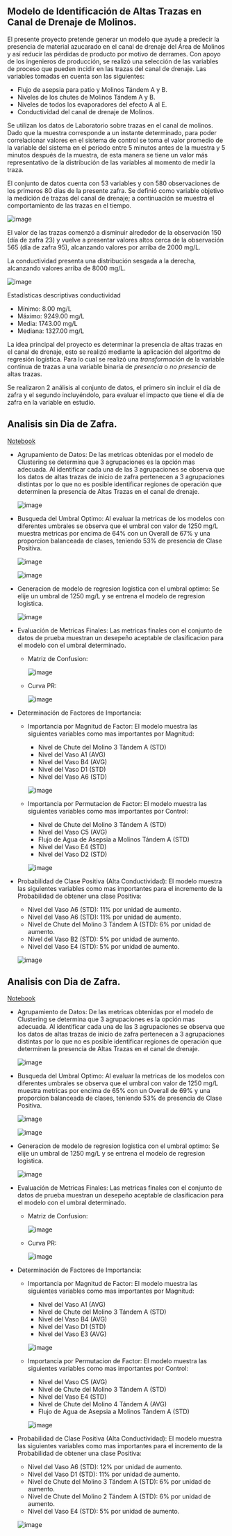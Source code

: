 ## Modelo de Identificación de Altas Trazas en Canal de Drenaje de Molinos.

El presente proyecto pretende generar un modelo que ayude a predecir la presencia de material azucarado en el canal de drenaje del Área de Molinos y así reducir las pérdidas de producto por motivo de derrames. Con apoyo de los ingenieros de producción, se realizó una selección de las variables de proceso que pueden incidir en las trazas del canal de drenaje. Las variables tomadas en cuenta son las siguientes: 

  - Flujo de asepsia para patio y Molinos Tándem A y B.
  - Niveles de los chutes de Molinos Tándem A y B.
  - Niveles de todos los evaporadores del efecto A al E.
  - Conductividad del canal de drenaje de Molinos. 

Se utilizan los datos de Laboratorio sobre trazas en el canal de molinos. Dado que la muestra corresponde a un instante determinado, para poder correlacionar valores en el sistema de control se toma el valor promedio de la variable del sistema en el período entre 5 minutos antes de la muestra y 5 minutos después de la muestra, de esta manera se tiene un valor más representativo de la distribución de las variables al momento de medir la traza. 

El conjunto de datos cuenta con 53 variables y con 580 observaciones de los primeros 80 días de la presente zafra.  Se definió como variable objetivo la medición de trazas del canal de drenaje; a continuación se muestra el comportamiento de las trazas en el tiempo. 


![image](https://github.com/dsPSA2023/PSA/assets/161398218/d2b6d9e8-0dad-453b-87dc-b0499206ddad)


El valor de las trazas comenzó a disminuir alrededor de la observación 150 (día de zafra 23) y vuelve a presentar valores altos cerca de la observación 565 (día de zafra 95), alcanzando valores por arriba de 2000 mg/L.  

La conductividad presenta una distribución sesgada a la derecha, alcanzando valores arriba de 8000 mg/L.     

![image](https://github.com/dsPSA2023/PSA/assets/161398218/96e5a241-f6c8-4286-a190-1ba9d8aa927b)


Estadísticas descriptivas conductividad 

  - Mínimo:         8.00 mg/L
  - Máximo:      9249.00 mg/L 
  - Media:       1743.00 mg/L
  - Mediana:     1327.00 mg/L 

La idea principal del proyecto es determinar la presencia de altas trazas en el canal de drenaje, esto se realizó mediante la aplicación del algoritmo de regresión logística. Para lo cual se realizó una *transformación* de la variable continua de trazas a una variable binaria de *presencia* o *no presencia* de altas trazas. 


Se realizaron 2 análisis al conjunto de datos, el primero sin incluir el día de zafra y el segundo incluyéndolo, para evaluar el impacto que tiene el día de zafra en la variable en estudio.
 
## Analisis sin Dia de Zafra.
[Notebook](https://github.com/dsPSA2023/PSA/blob/168615c0c0a49e31a6aad6a195d04aee52d71e81/Efluentes/Trazas/Punto%201%20Canal%20Drenaje%20Molinos/Trazas_Canal_Molinos.ipynb)

- Agrupamiento de Datos: De las metricas obtenidas por el modelo de Clustering se determina que 3 agrupaciones es la opción mas adecuada. Al identificar cada una de las 3 agrupaciones se observa que los datos de altas trazas de inicio de zafra pertenecen a 3 agrupaciones distintas por lo que no es posible identificar regiones de operación que determinen la presencia de Altas Trazas en el canal de drenaje.  

   ![image](https://github.com/dsPSA2023/PSA/assets/161398218/57d42879-fc81-4f44-8604-ff853c7a5122)


- Busqueda del Umbral Optimo: Al evaluar la metricas de los modelos con diferentes umbrales se observa que el umbral con valor de 1250 mg/L muestra metricas por encima de 64% con un Overall de 67% y una proporcion balanceada de clases, teniendo 53% de presencia de Clase Positiva.  

   ![image](https://github.com/dsPSA2023/PSA/assets/161398218/d3392ac3-5364-47a8-94d1-0368d898d009)


   ![image](https://github.com/dsPSA2023/PSA/assets/161398218/c7a1bc9c-772f-47ba-af75-5651df0e011a)


  
- Generacion de modelo de regresion logistica con el umbral optimo: Se elije un umbral de 1250 mg/L y se entrena el modelo de regresion logistica.   

   ![image](https://github.com/dsPSA2023/PSA/assets/161398218/8cc446e2-89b9-4805-b646-e18c49c082ad)



- Evaluación de Metricas Finales: Las metricas finales con el conjunto de datos de prueba muestran un desepeño aceptable de clasificacion para el modelo con el umbral determinado.  
  - Matriz de Confusion:  

    ![image](https://github.com/dsPSA2023/PSA/assets/161398218/09c49c46-ac91-4d51-8939-0504c745e4fa)



  - Curva PR:

    ![image](https://github.com/dsPSA2023/PSA/assets/161398218/c1cfd7ab-0a9c-4823-ae99-79c704fe9561)


 
- Determinación de Factores de Importancia:
  - Importancia por Magnitud de Factor:  El modelo muestra las siguientes variables como mas importantes por Magnitud:
      - Nivel de Chute del Molino 3 Tándem A (STD)
      - Nivel del Vaso A1 (AVG)
      - Nivel del Vaso B4 (AVG)
      - Nivel del Vaso D1 (STD)
      - Nivel del Vaso A6 (STD) 

     ![image](https://github.com/dsPSA2023/PSA/assets/161398218/ddb638c4-ccbf-4a1c-9b23-a56184c8007d)


  - Importancia por Permutacion de Factor: El modelo muestra las siguientes variables como mas importantes por Control:
      - Nivel de Chute del Molino 3 Tándem A (STD)
      - Nivel del Vaso C5 (AVG)
      - Flujo de Agua de Asepsia a Molinos Tándem A (STD)
      - Nivel del Vaso E4 (STD)
      - Nivel del Vaso D2 (STD)

  
    ![image](https://github.com/dsPSA2023/PSA/assets/161398218/3002edeb-c65e-4338-9fee-d9a99a4f8861)


- Probabilidad de Clase Positiva (Alta Conductividad): El modelo muestra las siguientes variables como mas importantes para el incremento de la Probabilidad de obtener una clase Positiva:

  - Nivel del Vaso A6 (STD): 11% por unidad de aumento. 
  - Nivel del Vaso A6 (STD): 11% por unidad de aumento.
  - Nivel de Chute del Molino 3 Tándem A (STD): 6% por unidad de aumento.
  - Nivel del Vaso B2 (STD): 5% por unidad de aumento. 
  - Nivel del Vaso E4 (STD): 5% por unidad de aumento.


   ![image](https://github.com/dsPSA2023/PSA/assets/161398218/fd6c30f2-e093-4f43-9a12-a942adb632a5)



## Analisis con Dia de Zafra.
[Notebook](https://github.com/dsPSA2023/PSA/blob/168615c0c0a49e31a6aad6a195d04aee52d71e81/Efluentes/Trazas/Punto%201%20Canal%20Drenaje%20Molinos/Trazas_Canal_Molinos_Dia_Zafra.ipynb)

- Agrupamiento de Datos: De las metricas obtenidas por el modelo de Clustering se determina que 3 agrupaciones es la opción mas adecuada. Al identificar cada una de las 3 agrupaciones se observa que los datos de altas trazas de inicio de zafra pertenecen a 3 agrupaciones distintas por lo que no es posible identificar regiones de operación que determinen la presencia de Altas Trazas en el canal de drenaje.  

   ![image](https://github.com/dsPSA2023/PSA/assets/161398218/6166f4db-9674-406c-97f5-b4ce0b50ac51)


- Busqueda del Umbral Optimo: Al evaluar la metricas de los modelos con diferentes umbrales se observa que el umbral con valor de 1250 mg/L muestra metricas por encima de 65% con un Overall de 69% y una proporcion balanceada de clases, teniendo 53% de presencia de Clase Positiva.  

   ![image](https://github.com/dsPSA2023/PSA/assets/161398218/43ed6ea3-c27b-43bc-a1ad-3203e960bd1d)




   ![image](https://github.com/dsPSA2023/PSA/assets/161398218/62914c55-69fc-4ebf-a232-b45666f8b9e7)



  
- Generacion de modelo de regresion logistica con el umbral optimo: Se elije un umbral de 1250 mg/L y se entrena el modelo de regresion logistica.   

   ![image](https://github.com/dsPSA2023/PSA/assets/161398218/355f8031-231a-46c4-9329-722d45c497fa)





- Evaluación de Metricas Finales: Las metricas finales con el conjunto de datos de prueba muestran un desepeño aceptable de clasificacion para el modelo con el umbral determinado.  
  - Matriz de Confusion:  

    ![image](https://github.com/dsPSA2023/PSA/assets/161398218/09c49c46-ac91-4d51-8939-0504c745e4fa)



  - Curva PR:

    ![image](https://github.com/dsPSA2023/PSA/assets/161398218/c1cfd7ab-0a9c-4823-ae99-79c704fe9561)


 
- Determinación de Factores de Importancia:
  - Importancia por Magnitud de Factor:  El modelo muestra las siguientes variables como mas importantes por Magnitud:
      - Nivel del Vaso A1 (AVG)
      - Nivel de Chute del Molino 3 Tándem A (STD)
      - Nivel del Vaso B4 (AVG)
      - Nivel del Vaso D1 (STD)
      - Nivel del Vaso E3 (AVG) 

     ![image](https://github.com/dsPSA2023/PSA/assets/161398218/c0d0cc71-56b8-410a-9de5-9a86508a94f2)


  - Importancia por Permutacion de Factor: El modelo muestra las siguientes variables como mas importantes por Control:
      - Nivel del Vaso C5 (AVG)
      - Nivel de Chute del Molino 3 Tándem A (STD)
      - Nivel del Vaso E4 (STD)
      - Nivel de Chute del Molino 4 Tándem A (AVG)
      - Flujo de Agua de Asepsia a Molinos Tándem A (STD)

  
    ![image](https://github.com/dsPSA2023/PSA/assets/161398218/87d5a77e-d067-4308-bbce-a2970e7d6389)


- Probabilidad de Clase Positiva (Alta Conductividad): El modelo muestra las siguientes variables como mas importantes para el incremento de la Probabilidad de obtener una clase Positiva:

  - Nivel del Vaso A6 (STD): 12% por unidad de aumento. 
  - Nivel del Vaso D1 (STD): 11% por unidad de aumento.
  - Nivel de Chute del Molino 3 Tándem A (STD): 6% por unidad de aumento.
  - Nivel de Chute del Molino 2 Tándem A (STD): 6% por unidad de aumento. 
  - Nivel del Vaso E4 (STD): 5% por unidad de aumento.


   ![image](https://github.com/dsPSA2023/PSA/assets/161398218/f583d1c9-03e2-480c-8a14-92210c266a44)


